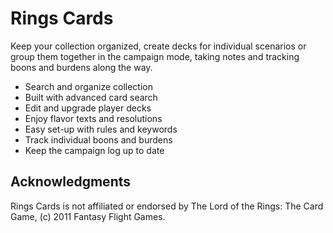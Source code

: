 # Rings Cards
Keep your collection organized, create decks for individual scenarios or group them together in the campaign mode, taking notes and tracking boons and burdens along the way.

- Search and organize collection
- Built with advanced card search
- Edit and upgrade player decks
- Enjoy flavor texts and resolutions
- Easy set-up with rules and keywords
- Track individual boons and burdens
- Keep the campaign log up to date

## Acknowledgments
Rings Cards is not affiliated or endorsed by The Lord of the Rings: The Card Game, (c) 2011 Fantasy Flight Games.
